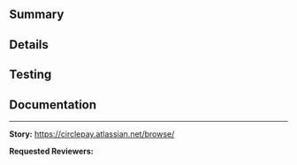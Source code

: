 ## Summary

## Details

## Testing

## Documentation


---

**Story:** <https://circlepay.atlassian.net/browse/>

**Requested Reviewers:** 
